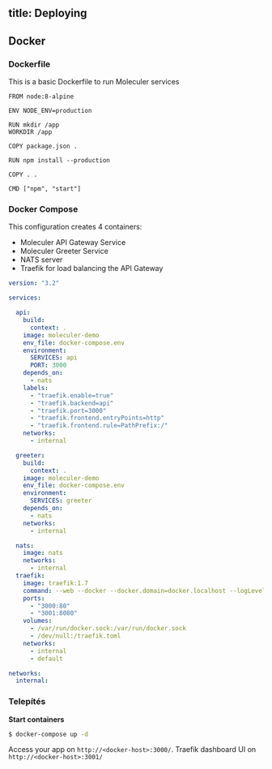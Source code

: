 title: Deploying
---

## Docker

### Dockerfile
This is a basic Dockerfile to run Moleculer services

```docker
FROM node:8-alpine

ENV NODE_ENV=production

RUN mkdir /app
WORKDIR /app

COPY package.json .

RUN npm install --production

COPY . .

CMD ["npm", "start"]
```

### Docker Compose

This configuration creates 4 containers:

- Moleculer API Gateway Service
- Moleculer Greeter Service
- NATS server
- Traefik for load balancing the API Gateway

```yaml
version: "3.2"

services:

  api:
    build:
      context: .
    image: moleculer-demo
    env_file: docker-compose.env
    environment:
      SERVICES: api
      PORT: 3000
    depends_on:
      - nats
    labels:
      - "traefik.enable=true"   
      - "traefik.backend=api"
      - "traefik.port=3000"
      - "traefik.frontend.entryPoints=http"
      - "traefik.frontend.rule=PathPrefix:/"
    networks:
      - internal

  greeter:
    build:
      context: .
    image: moleculer-demo
    env_file: docker-compose.env
    environment:
      SERVICES: greeter
    depends_on:
      - nats
    networks:
      - internal

  nats:
    image: nats
    networks:
      - internal
  traefik:
    image: traefik:1.7
    command: --web --docker --docker.domain=docker.localhost --logLevel=INFO --docker.exposedbydefault=false
    ports:
      - "3000:80"
      - "3001:8080"
    volumes:
      - /var/run/docker.sock:/var/run/docker.sock
      - /dev/null:/traefik.toml
    networks:
      - internal
      - default

networks:
  internal:
```
### Telepítés

**Start containers**
```bash
$ docker-compose up -d
```

Access your app on `http://<docker-host>:3000/`. Traefik dashboard UI on `http://<docker-host>:3001/`
